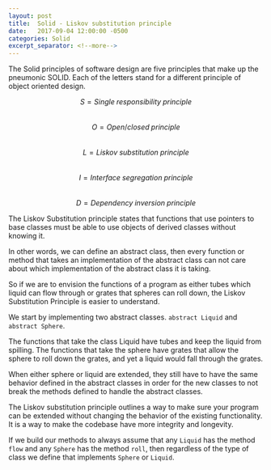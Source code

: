 ```yaml
---
layout: post
title:  Solid - Liskov substitution principle
date:   2017-09-04 12:00:00 -0500
categories: Solid
excerpt_separator: <!--more-->
---
```


The Solid principles of software design are five principles that make up the pneumonic SOLID. Each of the letters stand for a different principle of object oriented design.

<span class="formula">$$S = Single\;responsibility\;principle$$</span><br/>
<span class="formula">$$O = Open/closed\;principle$$</span><br/>
<span class="formula">$$L = Liskov\;substitution\;principle$$</span><br/>
<span class="formula">$$I = Interface\;segregation\;principle$$</span><br/>
<span class="formula">$$D = Dependency\;inversion\;principle$$</span>

The Liskov Substitution principle states that functions that use pointers to base classes must be able to use objects of derived classes without knowing it. 

<!--more-->
In other words, we can define an abstract class, then every function or method that takes an implementation of the abstract class can not care about which implementation of the abstract class it is taking. 

So if we are to envision the functions of a program as either tubes which liquid can flow through or grates that spheres can roll down, the Liskov Substitution Principle is easier to understand. 

We start by implementing two abstract classes. `abstract Liquid` and `abstract Sphere`.  

The functions that take the class Liquid have tubes and keep the liquid from spilling.  The functions that take the sphere have grates that allow the sphere to roll down the grates, and yet a liquid would fall through the grates. 

When either sphere or liquid are extended, they still have to have the same behavior defined in the abstract classes in order for the new classes to not break the methods defined to handle the abstract classes.

The Liskov substitution principle outlines a way to make sure your program can be extended without changing the behavior of the existing functionality.  It is a way to make the codebase have more integrity and longevity. 

If we build our methods to always assume that any `Liquid` has the method `flow` and any `Sphere` has the method `roll`, then regardless of the type of class we define that implements `Sphere` or `Liquid`.
